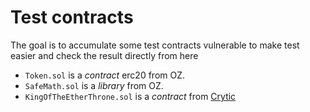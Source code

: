 # Test contracts

The goal is to accumulate some test contracts vulnerable to make test easier and check the result directly from here

- `Token.sol` is a _contract_ erc20 from OZ.
- `SafeMath.sol` is a _library_ from OZ.
- `KingOfTheEtherThrone.sol` is a _contract_ from [Crytic](!https://github.com/crytic/not-so-smart-contracts)
